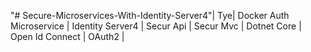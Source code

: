 "# Secure-Microservices-With-Identity-Server4"|
 Tye| Docker
Auth Microservice |
Identity Server4 |
Secur Api |
Secur Mvc |
Dotnet Core |
Open Id Connect |
OAuth2 |
